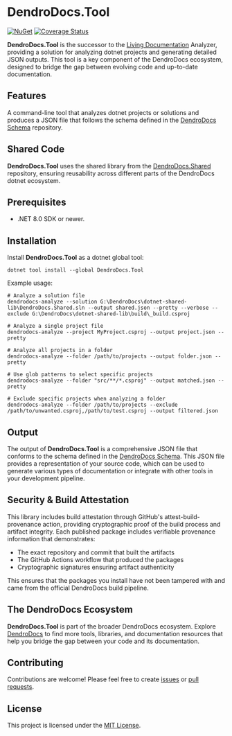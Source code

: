 # DendroDocs.Tool

[![NuGet][NUGET_BADGE]][NUGET_FEED] [![Coverage Status][COVERALLS_BADGE]][COVERALLS_LINK]

**DendroDocs.Tool** is the successor to the [Living Documentation](https://github.com/eNeRGy164/LivingDocumentation) Analyzer, providing a solution for analyzing dotnet projects and generating detailed JSON outputs.
This tool is a key component of the DendroDocs ecosystem, designed to bridge the gap between evolving code and up-to-date documentation.

## Features

A command-line tool that analyzes dotnet projects or solutions and produces a JSON file that follows the schema defined in the [DendroDocs Schema](https://github.com/dendrodocs/schema) repository.

## Shared Code

**DendroDocs.Tool** uses the shared library from the [DendroDocs.Shared](https://github.com/dendrodocs/dotnet-shared-lib) repository, ensuring reusability across different parts of the DendroDocs dotnet ecosystem.

## Prerequisites

* .NET 8.0 SDK or newer.

## Installation

Install **DendroDocs.Tool** as a dotnet global tool:

```shell
dotnet tool install --global DendroDocs.Tool
```

Example usage:

```shell
# Analyze a solution file
dendrodocs-analyze --solution G:\DendroDocs\dotnet-shared-lib\DendroDocs.Shared.sln --output shared.json --pretty --verbose --exclude G:\DendroDocs\dotnet-shared-lib\build\_build.csproj

# Analyze a single project file
dendrodocs-analyze --project MyProject.csproj --output project.json --pretty

# Analyze all projects in a folder
dendrodocs-analyze --folder /path/to/projects --output folder.json --pretty

# Use glob patterns to select specific projects
dendrodocs-analyze --folder "src/**/*.csproj" --output matched.json --pretty

# Exclude specific projects when analyzing a folder
dendrodocs-analyze --folder /path/to/projects --exclude /path/to/unwanted.csproj,/path/to/test.csproj --output filtered.json
```

## Output

The output of **DendroDocs.Tool** is a comprehensive JSON file that conforms to the schema defined in the [DendroDocs Schema](https://github.com/dendrodocs/schema).
This JSON file provides a representation of your source code, which can be used to generate various types of documentation or integrate with other tools in your development pipeline.

## Security & Build Attestation

This library includes build attestation through GitHub's attest-build-provenance action, providing cryptographic proof of the build process and artifact integrity. Each published package includes verifiable provenance information that demonstrates:

* The exact repository and commit that built the artifacts
* The GitHub Actions workflow that produced the packages
* Cryptographic signatures ensuring artifact authenticity

This ensures that the packages you install have not been tampered with and came from the official DendroDocs build pipeline.

## The DendroDocs Ecosystem

**DendroDocs.Tool** is part of the broader DendroDocs ecosystem.
Explore [DendroDocs](https://github.com/dendrodocs) to find more tools, libraries, and documentation resources that help you bridge the gap between your code and its documentation.

## Contributing

Contributions are welcome! Please feel free to create [issues](https://github.com/dendrodocs/dotnet-tool/issues) or [pull requests](https://github.com/dendrodocs/dotnet-tool/pulls).

## License

This project is licensed under the [MIT License](./LICENSE).

[NUGET_BADGE]: https://img.shields.io/nuget/v/DendroDocs.Tool.svg?style=plastic
[NUGET_FEED]: https://www.nuget.org/packages/DendroDocs.Tool/
[COVERALLS_BADGE]: https://coveralls.io/repos/github/dendrodocs/dotnet-tool/badge.svg?branch=main
[COVERALLS_LINK]: https://coveralls.io/github/dendrodocs/dotnet-tool?branch=main
